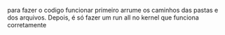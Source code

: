 para fazer o codigo funcionar primeiro arrume os caminhos das pastas e dos arquivos. Depois, é só fazer um run all no kernel que funciona corretamente
